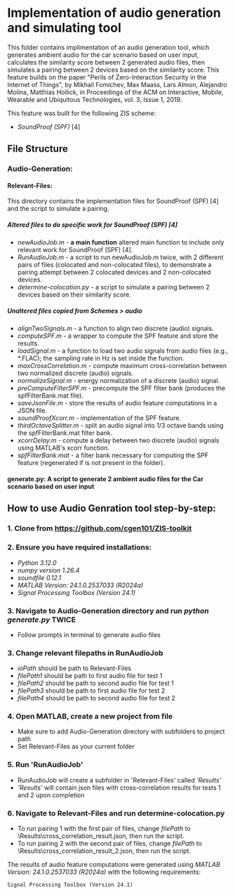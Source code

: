 # Implementation of audio generation and simulating tool

This folder contains implimentation of an audio generation tool, which generates ambient audio for the car scenario based on user input, calculates the similarity score between 2 generated audio files, then simulates a pairing between 2 devices based on the similarity score.
This feature builds on the paper "Perils of Zero-Interaction Security in the Internet of Things", by Mikhail Fomichev, Max Maass, Lars Almon, Alejandro Molina, Matthias Hollick, in Proceedings of the ACM on Interactive, Mobile, Wearable and Ubiquitous Technologies, vol. 3, Issue 1, 2019. 

This feature was built for the following ZIS scheme:
* *SoundProof (SPF)*  [4]

## File Structure

### Audio-Generation:

#### Relevant-Files:

This directory contains the implementation files for SoundProof (SPF) [4] and the script to simulate a pairing.

##### Altered files to do specific work for SoundProof (SPF) [4]
* *newAudioJob.m* - **a main function** altered main function to include only relevant work for SoundProof (SPF) [4].
* *RunAudioJob.m* - a script to run newAudioJob.m twice, with 2 different pairs of files (colocated and non-colocated files), to demonstrate a pairing attempt between 2 colocated devices and 2 non-colocated devices.
* *determine-colocation.py* - a script to simulate a pairing between 2 devices based on their similarity score. 

##### Unaltered files copied from Schemes > audio
* *alignTwoSignals.m* - a function to align two discrete (audio) signals.
* *computeSPF.m* - a wrapper to compute the SPF feature and store the results.
* *loadSignal.m* - a function to load two audio signals from audio files (e.g., *.FLAC); the sampling rate in Hz is set inside the function.
* *maxCrossCorrelation.m* - compute maximum cross-correlation between two normalized discrete (audio) signals.
* *normalizeSignal.m* - energy normalization of a discrete (audio) signal.
* *preComputeFilterSPF.m* - precompute the SPF filter bank (produces the spfFilterBank.mat file).
* *saveJsonFile.m* - store the results of audio feature computations in a JSON file.
* *soundProofXcorr.m* - implementation of the SPF feature.
* *thirdOctaveSplitter.m* - split an audio signal into 1/3 octave bands using the spfFilterBank.mat filter bank.
* *xcorrDelay.m* - compute a delay between two discrete (audio) signals using MATLAB's xcorr function.
* *spfFilterBank.mat* - a filter bank necessary for computing the SPF feature (regenerated if is not present in the folder). 

#### generate.py: A script to generate 2 ambient audio files for the Car scenario based on user input


## How to use Audio Genration tool step-by-step: 

### 1. Clone from https://github.com/cgen101/ZIS-toolkit

### 2. Ensure you have required installations: 
* *Python 3.12.0*
* *numpy version 1.26.4*
* *soundfile 0.12.1*
* *MATLAB Version: 24.1.0.2537033 (R2024a)*
* *Signal Processing Toolbox (Version 24.1)*

### 3. Navigate to Audio-Generation directory and run *python generate.py* TWICE
* Follow prompts in terminal to generate audio files

### 3. Change relevant filepaths in RunAudioJob
* *ioPath* should be path to Relevant-Files
* *filePath1* should be path to first audio file for test 1
* *filePath2* should be path to second audio file for test 1
* *filePath3* should be path to first audio file for test 2
* *filePath4* should be path to second audio file for test 2

### 4. Open MATLAB, create a new project from file 
* Make sure to add Audio-Generation directory with subfolders to project path 
* Set Relevant-Files as your current folder 

### 5. Run 'RunAudioJob'
* RunAudioJob will create a subfolder in 'Relevant-Files' called *'Results'*
* *'Results'* will contain json files with cross-correlation results for tests 1 and 2 upon completion 

### 6. Navigate to Relevant-Files and run determine-colocation.py 
* To run pairing 1 with the first pair of files, change *filePath* to <your path>\Results\cross_correlation_result.json, then run the script. 
* To run pairing 2 with the second pair of files, change *filePath* to <your path>\Results\cross_correlation_result_2.json, then run the script.



The results of audio feature computations were generated using *MATLAB Version: 24.1.0.2537033 (R2024a)* with the following requirements:
```
Signal Processing Toolbox (Version 24.1)

